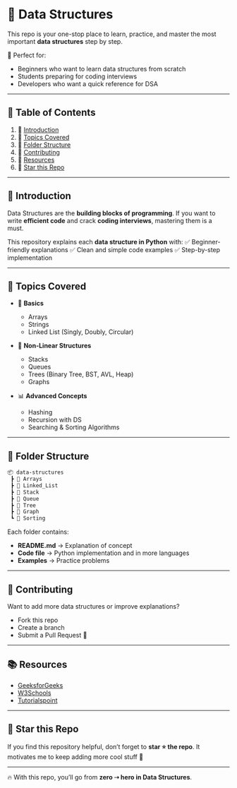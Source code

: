 # 🚀 Data Structures

This repo is your one-stop place to learn, practice, and master the most important **data structures** step by step.

📌 Perfect for:

* Beginners who want to learn data structures from scratch
* Students preparing for coding interviews
* Developers who want a quick reference for DSA

---

## 📖 Table of Contents

1. 🔹 [Introduction](#-introduction)
2. 🔹 [Topics Covered](#-topics-covered)
3. 🔹 [Folder Structure](#-folder-structure)
4. 🔹 [Contributing](#-contributing)
5. 🔹 [Resources](#-resources)
6. 🔹 [Star this Repo ](#-star-this-repo)

---

## 📌 Introduction

Data Structures are the **building blocks of programming**.
If you want to write **efficient code** and crack **coding interviews**, mastering them is a must.

This repository explains each **data structure in Python** with:
✅ Beginner-friendly explanations
✅ Clean and simple code examples
✅ Step-by-step implementation

---

## 📂 Topics Covered

* 🧱 **Basics**

  * Arrays
  * Strings
  * Linked List (Singly, Doubly, Circular)

* 🌲 **Non-Linear Structures**

  * Stacks
  * Queues
  * Trees (Binary Tree, BST, AVL, Heap)
  * Graphs

* 📊 **Advanced Concepts**

  * Hashing
  * Recursion with DS
  * Searching & Sorting Algorithms

---

## 📁 Folder Structure

```bash
📦 data-structures
 ┣ 📂 Arrays
 ┣ 📂 Linked_List
 ┣ 📂 Stack
 ┣ 📂 Queue
 ┣ 📂 Tree
 ┣ 📂 Graph
 ┗ 📂 Sorting
```

Each folder contains:

* **README.md** → Explanation of concept
* **Code file** → Python implementation and in more languages 
* **Examples** → Practice problems

---

## 🤝 Contributing

Want to add more data structures or improve explanations?

* Fork this repo
* Create a branch
* Submit a Pull Request 🚀

---

## 📚 Resources

* [GeeksforGeeks](https://www.geeksforgeeks.org/data-structures/)
* [W3Schools](https://www.w3schools.com/dsa/)
* [Tutorialspoint](https://www.tutorialspoint.com/data_structures_algorithms/index.htm)

---

## 🌟 Star this Repo

If you find this repository helpful, don’t forget to **star ⭐ the repo**.
It motivates me to keep adding more cool stuff 🚀

---

🔥 With this repo, you’ll go from **zero ➝ hero in Data Structures**.
